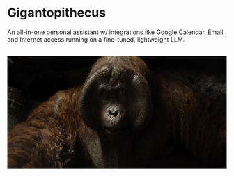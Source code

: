 
# Gigantopithecus

An all-in-one personal assistant w/ integrations like Google Calendar, Email, and Internet access running on a fine-tuned, lightweight LLM. 

##

![Gigantopithecus](https://raw.githubusercontent.com/aryan-cs/gigantopithecus/refs/heads/master/gigantopithecus.jpg)
